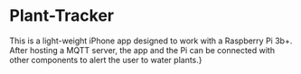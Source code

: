 # Plant-Tracker

This is a light-weight iPhone app designed to work with a Raspberry Pi 3b+. After hosting a MQTT server, the app and the Pi can be connected with other components to alert the user to water plants.}
